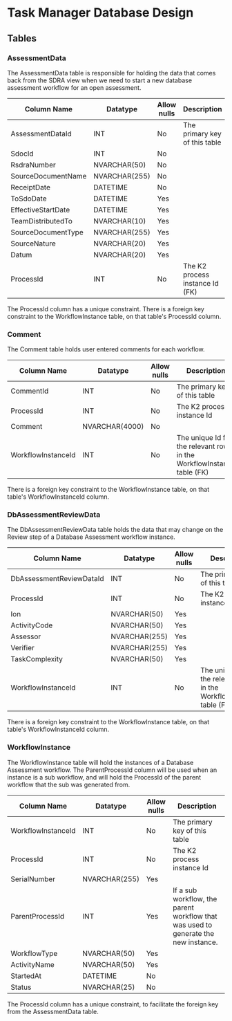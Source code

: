 # Task Manager Database Design

## Tables

### AssessmentData

The AssessmentData table is responsible for holding the data that comes back from the SDRA view when we need to start a new
database assessment workflow for an open assessment.

| Column Name       | Datatype      | Allow nulls | Description                                                                                     |
|-------------------|---------------|-------------|-------------------------------------------------------------------------------------------------|
|AssessmentDataId   |INT            |No           |The primary key of this table                                                                    |
|SdocId             |INT            |No           |                                                                                                 |
|RsdraNumber        |NVARCHAR(50)   |No           |                                                                                                 |
|SourceDocumentName |NVARCHAR(255)  |No           |                                                                                                 |
|ReceiptDate        |DATETIME       |No           |                                                                                                 |
|ToSdoDate          |DATETIME       |Yes          |                                                                                                 |
|EffectiveStartDate |DATETIME       |Yes          |                                                                                                 |
|TeamDistributedTo  |NVARCHAR(10)   |Yes          |                                                                                                 |
|SourceDocumentType |NVARCHAR(255)  |Yes          |                                                                                                 |
|SourceNature       |NVARCHAR(20)   |Yes          |                                                                                                 |
|Datum              |NVARCHAR(20)   |Yes          |                                                                                                 |
|ProcessId          |INT            |No           |The K2 process instance Id (FK)                                                                  |

The ProcessId column has a unique constraint.
There is a foreign key constraint to the WorkflowInstance table, on that table's ProcessId column.

### Comment

The Comment table holds user entered comments for each workflow.

| Column Name       | Datatype      | Allow nulls | Description                                                                                     |
|-------------------|---------------|-------------|-------------------------------------------------------------------------------------------------|
|CommentId          |INT            |No           |The primary key of this table                                                                    |
|ProcessId          |INT            |No           |The K2 process instance Id                                                                       |
|Comment            |NVARCHAR(4000) |No           |                                                                                                 |
|WorkflowInstanceId |INT            |No           |The unique Id for the relevant row in the WorkflowInstance table (FK)                            |

There is a foreign key constraint to the WorkflowInstance table, on that table's WorkflowInstanceId column.

### DbAssessmentReviewData

The DbAssessmentReviewData table holds the data that may change on the Review step of a Database Assessment workflow instance.

| Column Name               | Datatype      | Allow nulls | Description                                                                                     |
|-------------------        |---------------|-------------|-------------------------------------------------------------------------------------------------|
|DbAssessmentReviewDataId   |INT            |No           |The primary key of this table                                                                    |
|ProcessId                  |INT            |No           |The K2 process instance Id                                                                       |
|Ion                        |NVARCHAR(50)   |Yes          |                                                                                                 |
|ActivityCode               |NVARCHAR(50)   |Yes          |                                                                                                 |
|Assessor                   |NVARCHAR(255)  |Yes          |                                                                                                 |
|Verifier                   |NVARCHAR(255)  |Yes          |                                                                                                 |
|TaskComplexity             |NVARCHAR(50)   |Yes          |                                                                                                 |
|WorkflowInstanceId         |INT            |No           |The unique Id for the relevant row in the WorkflowInstance table (FK)                            |

There is a foreign key constraint to the WorkflowInstance table, on that table's WorkflowInstanceId column.

### WorkflowInstance

The WorkflowInstance table will hold the instances of a Database Assessment workflow. The ParentProcessId column will be used when an instance is a 
sub workflow, and will hold the ProcessId of the parent workflow that the sub was generated from.

| Column Name               | Datatype      | Allow nulls | Description                                                                                     |
|-------------------        |---------------|-------------|-------------------------------------------------------------------------------------------------|
|WorkflowInstanceId         |INT            |No           |The primary key of this table                                                                    |
|ProcessId                  |INT            |No           |The K2 process instance Id                                                                       |
|SerialNumber               |NVARCHAR(255)  |Yes          |                                                                                                 |
|ParentProcessId            |INT            |Yes          |If a sub workflow, the parent workflow that was used to generate the new instance.               |
|WorkflowType               |NVARCHAR(50)   |Yes          |                                                                                                 |
|ActivityName               |NVARCHAR(50)   |Yes          |                                                                                                 |
|StartedAt                  |DATETIME       |No           |                                                                                                 |
|Status                     |NVARCHAR(25)   |No           |                                                                                                 |

The ProcessId column has a unique constraint, to facilitate the foreign key from the AssessmentData table.

